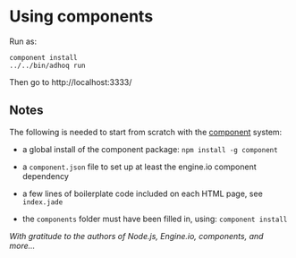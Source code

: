 # Using components

Run as:

    component install
    ../../bin/adhoq run
    
Then go to http://localhost:3333/

## Notes

The following is needed to start from scratch with the [component][1] system:

* a global install of the component package: `npm install -g component`
* a `component.json` file to set up at least the engine.io component dependency
* a few lines of boilerplate code included on each HTML page, see `index.jade`
* the `components` folder must have been filled in, using: `component install`

  [1]: https://github.com/component/component#readme
  
*With gratitude to the authors of Node.js, Engine.io, components, and more...*
